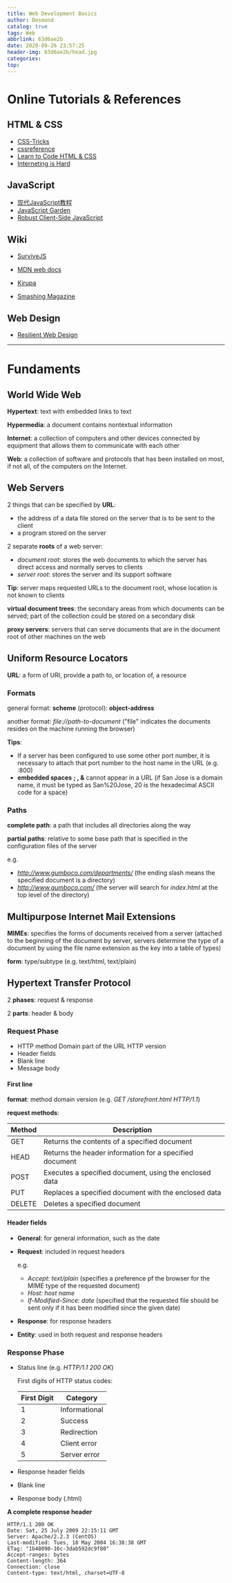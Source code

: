 ```yaml
---
title: Web Development Basics
author: Desmond
catalog: true
tags: Web
abbrlink: 63d6ae2b
date: 2020-09-26 23:57:25
header-img: 63d6ae2b/head.jpg
categories:
top:
---
```




# Online Tutorials & References

## HTML & CSS

- [CSS-Tricks](https://css-tricks.com/)
- [cssreference](https://cssreference.io/)
- [Learn to Code HTML & CSS](https://learn.shayhowe.com/)
- [Interneting is Hard](https://www.internetingishard.com/)

## JavaScript

- [现代JavaScript教程](https://zh.javascript.info/)
- [JavaScript Garden](https://bonsaiden.github.io/JavaScript-Garden/)
- [Robust Client-Side JavaScript](https://molily.de/robust-javascript/)

## Wiki

- [SurviveJS](https://survivejs.com/)

- [MDN web docs](https://developer.mozilla.org/)
- [Kirupa](https://www.kirupa.com/)
- [Smashing Magazine](https://www.smashingmagazine.com/)

## Web Design

- [Resilient Web Design](https://resilientwebdesign.com/)

------



# Fundaments

## World Wide Web

**Hypertext**: text with embedded links to text

**Hypermedia**: a document contains nontextual information

**Internet**: a collection of computers and other devices connected by equipment that allows them to communicate with each other

**Web**: a collection of software and protocols that has been installed on most, if not all, of the computers on the Internet.

## Web Servers

2 things that can be specified by **URL**:

- the address of a data file stored on the server that is to be sent to the client
- a program stored on the server

2 separate **roots** of a web server:

- *document root*: stores the web documents to which the server has direct access and normally serves to clients
- *server root*: stores the server and its support software

**Tip**: server maps requested URLs to the document root, whose location is not known to clients

**virtual document trees**: the secondary areas from which documents can be served; part of the collection could be stored on a secondary disk

**proxy servers**: servers that can serve documents that are in the document root of other machines on the web

## Uniform Resource Locators

**URL**: a form of URI, provide a path to, or location of, a resource

### Formats

general format: **scheme** (protocol): **object-address**

another format: *file://path-to-document* ("file" indicates the documents resides on the machine running the browser)

**Tips**:

- If a server has been configured to use some other port number, it is necessary to attach that port number to the host name in the URL (e.g. :800)
- **embedded spaces** **; , &** cannot appear in a URL (if San Jose is a domain name, it must be typed as San%20Jose, 20 is the hexadecimal ASCII code for a space)

### Paths

**complete path**: a path that includes all directories along the way

**partial paths**: relative to some base path that is specified in the configuration files of the server

e.g.

- *http://www.gumboco.com/departments/* (the ending slash means the specified document is a directory)
- *http://www.gumboco.com/* (the server will search for *index.html* at the top level of the directory)

## Multipurpose Internet Mail Extensions

**MIMEs**: specifies the forms of documents received from a server (attached to the beginning of the document by server, servers determine the type of a document by using the file name extension as the key into a table of types)

**form**: type/subtype (e.g. text/html, text/plain)

## Hypertext Transfer Protocol

2 **phases**: request & response

2 **parts**: header & body

### Request Phase

- HTTP method Domain part of the URL HTTP version
- Header fields
- Blank line
- Message body

#### First line

**format**: method domain version (e.g. *GET /storefront.html HTTP/1.1*)

**request methods**:

| Method | Description                                             |
| ------ | ------------------------------------------------------- |
| GET    | Returns the contents of a specified document            |
| HEAD   | Returns the header information for a specified document |
| POST   | Executes a specified document, using the enclosed data  |
| PUT    | Replaces a specified document with the enclosed data    |
| DELETE | Deletes a specified document                            |

#### Header fields

- **General**: for general information, such as the date

- **Request**: included in request headers

  e.g. 

  - *Accept: text/plain* (specifies a preference pf the browser for the MIME type of the requested document)
  - *Host: host name*
  - *If-Modified-Since: date* (specified that the requested file should be sent only if it has been modified since the given date)

- **Response**: for response headers

- **Entity**: used in both request and response headers 

### Response Phase

- Status line (e.g. *HTTP/1.1 200 OK*)

  First digits of HTTP status codes:

  | First Digit | Category      |
  | ----------- | ------------- |
  | 1           | Informational |
  | 2           | Success       |
  | 3           | Redirection   |
  | 4           | Client error  |
  | 5           | Server error  |

- Response header fields
- Blank line
- Response body (.html)

**A complete response header**

```http
HTTP/1.1 200 OK
Date: Sat, 25 July 2009 22:15:11 GMT
Server: Apache/2.2.3 (CentOS)
Last-modified: Tues, 18 May 2004 16:38:38 GMT
ETag: "1b48098-16c-3dab592dc9f80"
Accept-ranges: bytes
Content-length: 364
Connection: close
Content-type: text/html, charset=UTF-8
```

